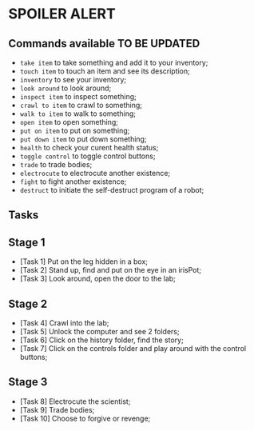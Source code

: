 # SPOILER ALERT

## Commands available **TO BE UPDATED**
* `take item` to take something and add it to your inventory;
* `touch item` to touch an item and see its description;
* `inventory` to see your inventory; 
* `look around` to look around;
* `inspect item` to inspect something;
* `crawl to item` to crawl to something;
* `walk to item` to walk to something;
* `open item` to open something;
* `put on item` to put on something; 
* `put down item` to put down something;
* `health` to check your curent health status;
* `toggle control` to toggle control buttons;
* `trade` to trade bodies;
* `electrocute` to electrocute another existence;
* `fight` to fight another existence;
* `destruct` to initiate the self-destruct program of a robot;

## Tasks
## Stage 1
- [Task 1] Put on the leg hidden in a box;
- [Task 2] Stand up, find and put on the eye in an irisPot;
- [Task 3] Look around, open the door to the lab;
## Stage 2
- [Task 4] Crawl into the lab;
- [Task 5] Unlock the computer and see 2 folders;
- [Task 6] Click on the history folder, find the story;
- [Task 7] Click on the controls folder and play around with the control buttons;
## Stage 3
- [Task 8] Electrocute the scientist;
- [Task 9] Trade bodies;
- [Task 10] Choose to forgive or revenge;

